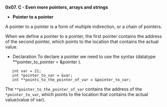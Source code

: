 **0x07. C - Even more pointers, arrays and strings**

 - __Pointer to a pointer__

A pointer to a pointer is a form of multiple indirection, or a chain of pointers.

When we define a pointer to a pointer, the first pointer contains the address of the second pointer, which points to the location that contains the actual value.

- Declaration
To declare a pointer we need to use the syntax (datatype **pointer_to_pointer = &pointer ).
```
   int var = 21;
   int *pointer_to_var = &var;
   int **points_to_the_pointer_of_var = &pointer_to_var;
```
The ```**pointer_to_the_pointer_of_var``` contains the address of the ```*pointer_to_var```, which points to the location that contains the actual value(value of var).    